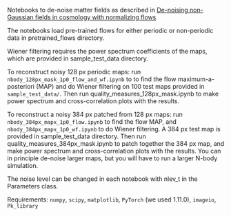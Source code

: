 Notebooks to de-noise matter fields as described in [De-noising non-Gaussian fields in cosmology with normalizing flows](https://arxiv.org/pdf/2211.15161.pdf)

The notebooks load pre-trained flows for either periodic or non-periodic data in pretrained_flows directory.

Wiener filtering requires the power spectrum coefficients of the maps, which are provided in sample_test_data directory.

To reconstruct noisy 128 px periodic maps: run `nbody_128px_mask_1p0_flow_and_wf.ipynb` to to find the flow maximum-a-posteriori (MAP) and do Wiener filtering on 100 test maps provided in `sample_test_data/`. Then run quality_measures_128px_mask.ipynb to make power spectrum and cross-correlation plots with the results.

To reconstruct a noisy 384 px patched from 128 px maps: run `nbody_384px_mapx_1p0_flow.ipynb` to find the flow MAP, and `nbody_384px_mapx_1p0_wf.ipynb` to do Wiener filtering. A 384 px test map is provided in sample_test_data directory. Then run quality_measures_384px_mask.ipynb to patch together the 384 px map, and make power spectrum and cross-correlation plots with the results. You can in principle de-noise larger maps, but you will have to run a larger N-body simulation.

The noise level can be changed in each notebook with nlev_t in the Parameters class.

Requirements: `numpy`, `scipy`, `matplotlib`, `PyTorch` (we used 1.11.0), `imageio`, `Pk_library`
